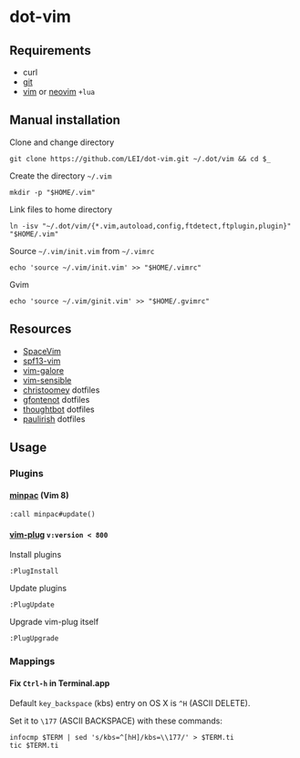 # dot-vim

## Requirements

- curl
- [git](https://git-scm.com)
- [vim](https://github.com/vim/vim) or [neovim](https://neovim.io) `+lua`

## Manual installation

Clone and change directory

    git clone https://github.com/LEI/dot-vim.git ~/.dot/vim && cd $_

Create the directory `~/.vim`

    mkdir -p "$HOME/.vim"

Link files to home directory

    ln -isv "~/.dot/vim/{*.vim,autoload,config,ftdetect,ftplugin,plugin}" "$HOME/.vim"

Source `~/.vim/init.vim` from `~/.vimrc`

    echo 'source ~/.vim/init.vim' >> "$HOME/.vimrc"

Gvim

    echo 'source ~/.vim/ginit.vim' >> "$HOME/.gvimrc"

## Resources

- [SpaceVim](https://github.com/SpaceVim/SpaceVim)
- [spf13-vim](https://github.com/spf13/spf13-vim)
- [vim-galore](https://github.com/mhinz/vim-galore)
- [vim-sensible](https://github.com/tpope/vim-sensible)
- [christoomey](https://github.com/christoomey/dotfiles) dotfiles
- [gfontenot](https://github.com/gfontenot/dotfiles/tree/master/tag-vim) dotfiles
- [thoughtbot](https://github.com/thoughtbot/dotfiles) dotfiles
- [paulirish](https://github.com/paulirish/dotfiles/blob/master/.vimrc) dotfiles

## Usage

### Plugins

#### [minpac](https://github.com/k-takata/minpac) (Vim 8)

    :call minpac#update()

#### [vim-plug](https://github.com/junegunn/vim-plug) `v:version < 800`

Install plugins

    :PlugInstall

Update plugins

    :PlugUpdate

Upgrade vim-plug itself

    :PlugUpgrade

### Mappings

#### Fix `Ctrl-h` in Terminal.app

Default `key_backspace` (kbs) entry on OS X is `^H` (ASCII DELETE).

Set it to `\177` (ASCII BACKSPACE) with these commands:

    infocmp $TERM | sed 's/kbs=^[hH]/kbs=\\177/' > $TERM.ti
    tic $TERM.ti
